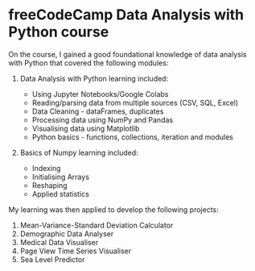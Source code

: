 # freeCodeCamp Data Analysis with Python course

On the course, I gained a good foundational knowledge of data analysis with Python that covered the following modules:

1. Data Analysis with Python learning included:

   - Using Jupyter Notebooks/Google Colabs
   - Reading/parsing data from multiple sources (CSV, SQL, Excel)
   - Data Cleaning - dataFrames, duplicates
   - Processing data using NumPy and Pandas
   - Visualising data using Matplotlib
   - Python basics - functions, collections, iteration and modules

2. Basics of Numpy learning included:
   - Indexing
   - Initialising Arrays
   - Reshaping
   - Applied statistics

My learning was then applied to develop the following projects:

1. Mean-Variance-Standard Deviation Calculator
2. Demographic Data Analyser
3. Medical Data Visualiser
4. Page View Time Series Visualiser
5. Sea Level Predictor
